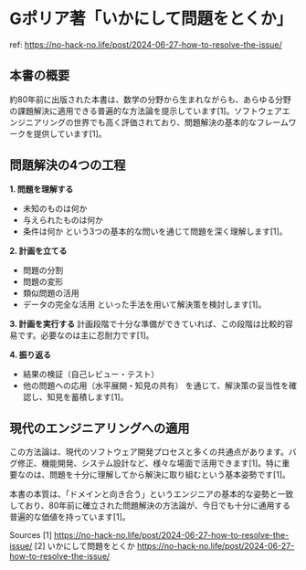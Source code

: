 # Gポリア著「いかにして問題をとくか」

ref: <https://no-hack-no.life/post/2024-06-27-how-to-resolve-the-issue/>

## 本書の概要

約80年前に出版された本書は、数学の分野から生まれながらも、あらゆる分野の課題解決に適用できる普遍的な方法論を提示しています[1]。ソフトウェアエンジニアリングの世界でも高く評価されており、問題解決の基本的なフレームワークを提供しています[1]。

## 問題解決の4つの工程

**1. 問題を理解する**

- 未知のものは何か
- 与えられたものは何か
- 条件は何か
という3つの基本的な問いを通じて問題を深く理解します[1]。

**2. 計画を立てる**

- 問題の分割
- 問題の変形
- 類似問題の活用
- データの完全な活用
といった手法を用いて解決策を検討します[1]。

**3. 計画を実行する**
計画段階で十分な準備ができていれば、この段階は比較的容易です。必要なのは主に忍耐力です[1]。

**4. 振り返る**

- 結果の検証（自己レビュー・テスト）
- 他の問題への応用（水平展開・知見の共有）
を通じて、解決策の妥当性を確認し、知見を蓄積します[1]。

## 現代のエンジニアリングへの適用

この方法論は、現代のソフトウェア開発プロセスと多くの共通点があります。バグ修正、機能開発、システム設計など、様々な場面で活用できます[1]。特に重要なのは、問題を十分に理解してから解決に取り組むという基本姿勢です[1]。

本書の本質は、「ドメインと向き合う」というエンジニアの基本的な姿勢と一致しており、80年前に確立された問題解決の方法論が、今日でも十分に通用する普遍的な価値を持っています[1]。

Sources
[1]  <https://no-hack-no.life/post/2024-06-27-how-to-resolve-the-issue/>
[2] いかにして問題をとくか <https://no-hack-no.life/post/2024-06-27-how-to-resolve-the-issue/>
